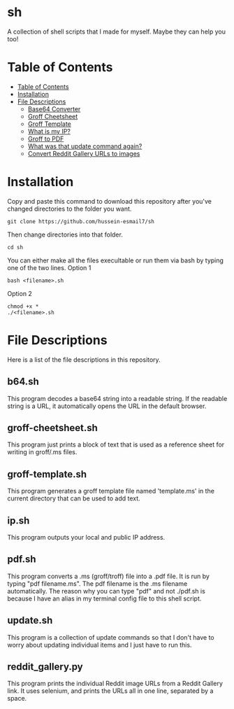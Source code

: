 # sh
A collection of shell scripts that I made for myself. Maybe they can help you too!

# Table of Contents
- [Table of Contents](#table-of-contents)
- [Installation](#Installation)
- [File Descriptions](#file-descriptions)
	- [Base64 Converter](#b64.sh)
	- [Groff Cheetsheet](#groff-cheetsheet.sh)
	- [Groff Template](#groff-template.sh)
	- [What is my IP?](#ip.sh)
	- [Groff to PDF](#pdf.sh)
	- [What was that update command again?](#update.sh)
    - [Convert Reddit Gallery URLs to images](#reddit_gallery.py)

# Installation
Copy and paste this command to download this repository after you've changed directories to the folder you want.
```
git clone https://github.com/hussein-esmail7/sh
```
Then change directories into that folder.
```
cd sh
```
You can either make all the files execultable or run them via bash by typing one of the two lines.
Option 1
```
bash <filename>.sh
```
Option 2
```
chmod +x *
./<filename>.sh
```

# File Descriptions
Here is a list of the file descriptions in this repository.

## b64.sh
This program decodes a base64 string into a readable string. If the readable string is a URL, it automatically opens the URL in the default browser.

## groff-cheetsheet.sh
This program just prints a block of text that is used as a reference sheet for writing in groff/.ms files.

## groff-template.sh
This program generates a groff template file named 'template.ms' in the current directory that can be used to add text.

## ip.sh
This program outputs your local and public IP address.

## pdf.sh
This program converts a .ms (groff/troff) file into a .pdf file. It is run by typing "pdf filename.ms". The pdf filename is the .ms filename automatically. The reason why you can type "pdf" and not ./pdf.sh is because I have an alias in my terminal config file to this shell script.

## update.sh
This program is a collection of update commands so that I don't have to worry about updating individual items and I just have to run this.

## reddit_gallery.py
This program prints the individual Reddit image URLs from a Reddit Gallery link. It uses selenium, and prints the URLs all in one line, separated by a space.
